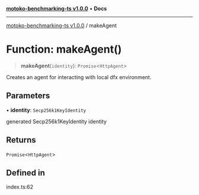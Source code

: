 [**motoko-benchmarking-ts v1.0.0**](../README.md) • **Docs**

***

[motoko-benchmarking-ts v1.0.0](../README.md) / makeAgent

# Function: makeAgent()

> **makeAgent**(`identity`): `Promise`\<`HttpAgent`\>

Creates an agent for interacting with local dfx environment.

## Parameters

• **identity**: `Secp256k1KeyIdentity`

generated Secp256k1KeyIdentity identity

## Returns

`Promise`\<`HttpAgent`\>

## Defined in

index.ts:62
